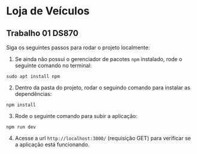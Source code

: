 # Loja de Veículos
## Trabalho 01 DS870

Siga os seguintes passos para rodar o projeto localmente:

1. Se ainda não possui o gerenciador de pacotes `npm` instalado, rode o seguinte comando no terminal:

`sudo apt install npm`

2. Dentro da pasta do projeto, rodar o seguindo comando para instalar as dependências:

`npm install`

3. Rode o seguinte comando para subir a aplicação:

`npm run dev`

4. Acesse a url `http://localhost:3000/` (requisição GET) para verificar se a aplicação está funcionando.
